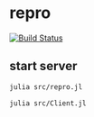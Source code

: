 # repro

[![Build Status](https://github.com/jerell/zmqproblem.jl/actions/workflows/CI.yml/badge.svg?branch=main)](https://github.com/jerell/zmqproblem.jl/actions/workflows/CI.yml?query=branch%3Amain)

## start server

```bash
julia src/repro.jl
```

```bash
julia src/Client.jl
```
